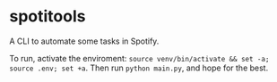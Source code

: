 # spotitools
A CLI to automate some tasks in Spotify.

To run, activate the enviroment: `source venv/bin/activate && set -a; source .env; set +a`. Then run `python main.py`, and hope for the best.
